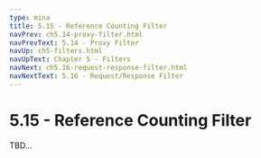 ```yaml
---
type: mina
title: 5.15 - Reference Counting Filter
navPrev: ch5.14-proxy-filter.html
navPrevText: 5.14 - Proxy Filter
navUp: ch5-filters.html
navUpText: Chapter 5 - Filters
navNext: ch5.16-request-response-filter.html
navNextText: 5.16 - Request/Response Filter
---
```


# 5.15 - Reference Counting Filter

TBD...
